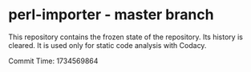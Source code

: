 # perl-importer - master branch

This repository contains the frozen state of the repository.
Its history is cleared. It is used only for static code
analysis with Codacy.

Commit Time: 1734569864